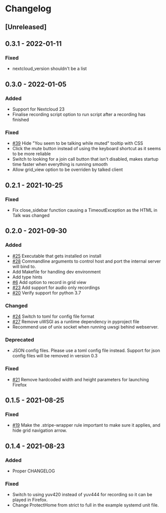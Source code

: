 # Changelog

## [Unreleased]

## 0.3.1 - 2022-01-11

### Fixed

-   nextcloud_version shouldn't be a list

## 0.3.0 - 2022-01-05

### Added

-   Support for Nextcloud 23
-   Finalise recording script option to run script after a recording has finished

### Fixed

-   [#39](https://github.com/MetaProvide/talked/issues/39) Hide "You seem to be talking while muted" tooltip with CSS
-   Click the mute button instead of using the keyboard shortcut as it seems to be more reliable
-   Switch to looking for a join call button that isn't disabled, makes startup time faster when everything is running smooth
-   Allow grid_view option to be overriden by talked client

## 0.2.1 - 2021-10-25

### Fixed

-   Fix close_sidebar function causing a TimeoutException as the HTML in Talk was changed

## 0.2.0 - 2021-09-30

### Added

-   [#25](https://github.com/MetaProvide/talked/issues/25) Executable that gets installed on install
-   [#28](https://github.com/MetaProvide/talked/issues/28) Commandline arguments to control host and port the internal server will bind to.
-   Add Makefile for handling dev environment
-   Add type hints
-   [#6](https://github.com/MetaProvide/talked/issues/6) Add option to record in grid view
-   [#23](https://github.com/MetaProvide/talked/issues/23) Add support for audio only recordings
-   [#20](https://github.com/MetaProvide/talked/issues/20) Verify support for python 3.7

### Changed

-   [#24](https://github.com/MetaProvide/talked/issues/24) Switch to toml for config file format
-   [#27](https://github.com/MetaProvide/talked/issues/27) Remove uWSGI as a runtime dependency in pyproject file
-   Recommend use of unix socket when running uwsgi behind webserver.

### Deprecated

-   JSON config files. Please use a toml config file instead. Support for json config files will be removed in version 0.3

### Fixed

-   [#21](https://github.com/MetaProvide/talked/issues/21) Remove hardcoded width and height parameters for launching Firefox

## 0.1.5 - 2021-08-25

### Fixed

-   [#19](https://github.com/MetaProvide/talked/issues/19) Make the .stripe-wrapper rule important to make sure it applies, and hide grid navigation arrow.

## 0.1.4 - 2021-08-23

### Added

-   Proper CHANGELOG

### Fixed

-   Switch to using yuv420 instead of yuv444 for recording so it can be played in Firefox.
-   Change ProtectHome from strict to full in the example systemd unit file.


